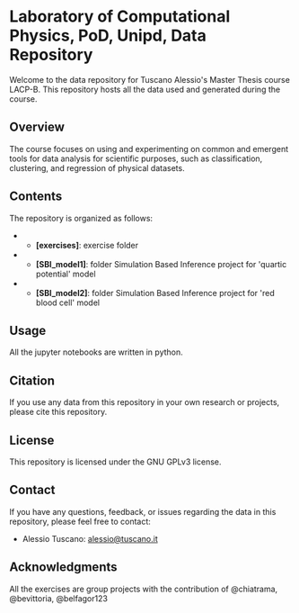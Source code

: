 # Laboratory of Computational Physics, PoD, Unipd, Data Repository

Welcome to the data repository for Tuscano Alessio's Master Thesis course LACP-B. 
This repository hosts all the data used and generated during the course.

## Overview

The course focuses on using and experimenting on common and emergent tools for data analysis for scientific purposes, such as classification, clustering, and regression of physical datasets.

## Contents

The repository is organized as follows:

- - **[exercises]**: exercise folder
- - **[SBI_model1]**: folder Simulation Based Inference project for 'quartic potential' model
- - **[SBI_model2]**: folder Simulation Based Inference project for 'red blood cell' model

## Usage

All the jupyter notebooks are written in python.

## Citation

If you use any data from this repository in your own research or projects, please cite this repository.

## License

This repository is licensed under the GNU GPLv3 license.

## Contact

If you have any questions, feedback, or issues regarding the data in this repository, please feel free to contact:

- Alessio Tuscano: alessio@tuscano.it

## Acknowledgments

All the exercises are group projects with the contribution of @chiatrama, @bevittoria, @belfagor123
